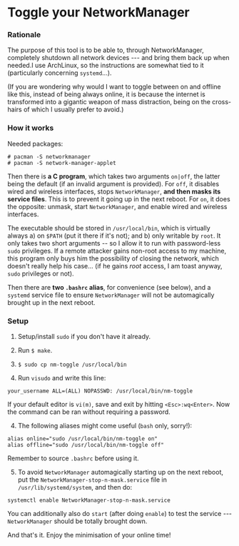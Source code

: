 # Toggle your NetworkManager

### Rationale

The purpose of this tool is to be able to, through NetworkManager, completely shutdown all network devices --- and bring them back up when needed.I use ArchLinux, so the instructions are somewhat tied to it (particularly concerning `systemd`...).

(If you are wondering why would I want to toggle between on and offline like this, instead of being always online, it is because the internet is transformed into a gigantic weapon of mass distraction, being on the cross-hairs of which I usually prefer to avoid.)

### How it works

Needed packages:

~~~ {.text .numberLines}
# pacman -S networkmanager
# pacman -S network-manager-applet
~~~

Then there is **a C program**, which takes two arguments `on|off`, the latter being the default (if an invalid argument is provided). For `off`, it disables wired and wireless interfaces, stops `NetworkManager`, **and then masks its service files**. This is to prevent it going up in the next reboot. For `on`, it does the opposite: unmask, start `NetworkManager`, and enable wired and wireless interfaces.

The executable should be stored in `/usr/local/bin`, which is virtually always a) on `$PATH` (put it there if it's not); and b) only writable by `root`. It only takes two short arguments -- so I allow it to run with password-less `sudo` privileges. If a remote attacker gains non-root access to my machine, this program only buys him the possibility of closing the network, which doesn't really help his case... (if he gains *root* access, I am toast anyway, `sudo` privileges or not).

Then there are **two `.bashrc` alias**, for convenience (see below), and a `systemd` service file to ensure `NetworkManager` will not be automagically brought up in the next reboot.

### Setup

1. Setup/install `sudo` if you don't have it already.

1. Run `$ make`.

2. `$ sudo cp nm-toggle /usr/local/bin`

3. Run `visudo` and write this line:

~~~ {.text .numberLines}
your_username ALL=(ALL) NOPASSWD: /usr/local/bin/nm-toggle
~~~

If your default editor is `vi(m)`, save and exit by hitting `<Esc>:wq<Enter>`. Now the command can be ran without requiring a password.

4. The following aliases might come useful (`bash` only, sorry!):

~~~ {.shell .numberLines}
alias online="sudo /usr/local/bin/nm-toggle on"
alias offline="sudo /usr/local/bin/nm-toggle off"
~~~

Remember to source `.bashrc` before using it.

5. To avoid `NetworkManager` automagically starting up on the next reboot, put the `NetworkManager-stop-n-mask.service` file in `/usr/lib/systemd/system`, and then do:

~~~ {.text .numberLines}
systemctl enable NetworkManager-stop-n-mask.service
~~~

You can additionally also do `start` (after doing `enable`) to test the service --- `NetworkManager` should be totally brought down.

And that's it. Enjoy the minimisation of your online time!
